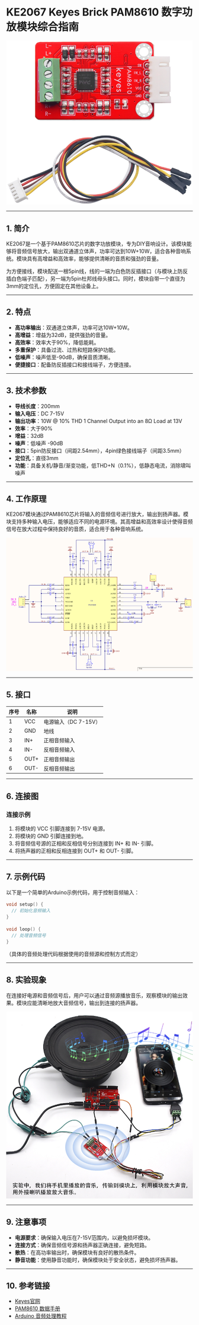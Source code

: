 # KE2067 Keyes Brick PAM8610 数字功放模块综合指南

![image-20250317165954792](media/image-20250317165954792.png)

---

## 1. 简介
KE2067是一个基于PAM8610芯片的数字功放模块，专为DIY音响设计。该模块能够将音频信号放大，输出双通道立体声，功率可达到10W+10W，适合各种音响系统。模块具有高增益和高效率，能够提供清晰的音质和强劲的音量。

为方便接线，模块配送一根5pin线，线的一端为白色防反插接口（与模块上防反插白色端子匹配），另一端为5pin杜邦线母头接口。同时，模块自带一个直径为3mm的定位孔，方便固定在其他设备上。

---

## 2. 特点
- **高功率输出**：双通道立体声，功率可达10W+10W。
- **高增益**：增益为32dB，提供强劲的音量。
- **高效率**：效率大于90%，降低能耗。
- **多重保护**：具备过流、过热和短路保护功能。
- **低噪声**：噪声低至-90dB，确保音质清晰。
- **便捷接口**：配备防反插接口和接线端子，方便连接。

---

## 3. 技术参数
- **导线长度**：200mm  
- **输入电压**：DC 7-15V  
- **输出功率**：10W @ 10% THD 1 Channel Output into an 8Ω Load at 13V  
- **效率**：大于90%  
- **增益**：32dB  
- **噪声**：低噪声 -90dB  
- **接口**：5pin防反接口（间距2.54mm），4pin绿色接线端子（间距3.5mm）  
- **定位孔**：直径3mm  
- **功能**：具备关机/静音/渐变功能，低THD+N（0.1%），低静态电流，消除啸叫噪声  

---

## 4. 工作原理
KE2067模块通过PAM8610芯片将输入的音频信号进行放大，输出到扬声器。模块支持多种输入电压，能够适应不同的电源环境。其高增益和高效率设计使得音频信号在放大过程中保持良好的音质，适合用于各种音响系统。

![image-20250317170007223](media/image-20250317170007223.png)

---

## 5. 接口
| 序号 | 名称 | 说明 |
|------|------|------|
| 1    | VCC  | 电源输入（DC 7-15V） |
| 2    | GND  | 地线 |
| 3    | IN+  | 正相音频输入 |
| 4    | IN-  | 反相音频输入 |
| 5    | OUT+ | 正相音频输出 |
| 6    | OUT- | 反相音频输出 |

---

## 6. 连接图
### 连接示例
1. 将模块的 VCC 引脚连接到 7-15V 电源。
2. 将模块的 GND 引脚连接到地。
3. 将音频信号源的正相和反相信号分别连接到 IN+ 和 IN- 引脚。
4. 将扬声器的正相和反相连接到 OUT+ 和 OUT- 引脚。

---

## 7. 示例代码
以下是一个简单的Arduino示例代码，用于控制音频输入：
```cpp
void setup() {
  // 初始化音频输入
}

void loop() {
  // 处理音频信号
}
```
（具体的音频处理代码根据使用的音频源和控制方式而定）

---

## 8. 实验现象
在连接好电源和音频信号后，用户可以通过音频源播放音乐，观察模块的输出效果。模块应能清晰地放大音频信号，输出到连接的扬声器。

![KE2067-6](media/KE2067-6.jpg)

---

## 9. 注意事项
- **电源要求**：确保输入电压在7-15V范围内，以避免损坏模块。
- **连接方式**：确保音频信号源和扬声器正确连接，避免短路。
- **散热**：在高功率输出时，确保模块有良好的散热条件。
- **静音功能**：使用静音功能时，确保模块处于安全状态，避免损坏扬声器。

---

## 10. 参考链接
- [Keyes官网](http://www.keyes-robot.com/)
- [PAM8610 数据手册](https://www.pam8610.com)
- [Arduino 音频处理教程](https://www.arduino.cc/en/Tutorial/Audio)